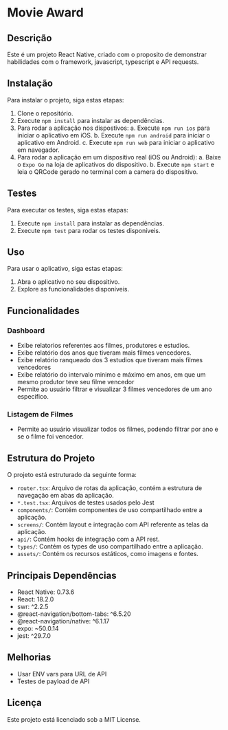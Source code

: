 # Movie Award

## Descrição

Este é um projeto React Native, criado com o proposito de demonstrar habilidades com o framework,
javascript, typescript e API requests.

## Instalação

Para instalar o projeto, siga estas etapas:

1. Clone o repositório.
2. Execute `npm install` para instalar as dependências.
3. Para rodar a aplicação nos dispostivos:
   a. Execute `npm run ios` para iniciar o aplicativo em iOS.
   b. Execute `npm run android` para iniciar o aplicativo em Android.
   c. Execute `npm run web` para iniciar o aplicativo em navegador.
4. Para rodar a aplicação em um dispositivo real (iOS ou Android):
   a. Baixe o `Expo Go` na loja de aplicativos do dispositivo.
   b. Execute `npm start` e leia o QRCode gerado no terminal com a camera do dispositivo.

## Testes

Para executar os testes, siga estas etapas:

1. Execute `npm install` para instalar as dependências.
2. Execute `npm test` para rodar os testes disponíveis.

## Uso

Para usar o aplicativo, siga estas etapas:

1. Abra o aplicativo no seu dispositivo.
2. Explore as funcionalidades disponíveis.

## Funcionalidades

### Dashboard

- Exibe relatorios referentes aos filmes, produtores e estudios.
- Exibe relatório dos anos que tiveram mais filmes vencedores.
- Exibe relatório ranqueado dos 3 estudios que tiveram mais filmes vencedores
- Exibe relatório do intervalo minimo e máximo em anos, em que um mesmo produtor teve seu filme vencedor
- Permite ao usuário filtrar e visualizar 3 filmes vencedores de um ano especifico.

### Listagem de Filmes

- Permite ao usuário visualizar todos os filmes, podendo filtrar por ano e se o filme foi vencedor.

## Estrutura do Projeto

O projeto está estruturado da seguinte forma:

- `router.tsx`: Arquivo de rotas da aplicação, contém a estrutura de navegação em abas da aplicação.
- `*.test.tsx`: Arquivos de testes usados pelo Jest
- `components/`: Contém componentes de uso compartilhado entre a aplicação.
- `screens/`: Contém layout e integração com API referente as telas da aplicação.
- `api/`: Contém hooks de integração com a API rest.
- `types/`: Contém os types de uso compartilhado entre a aplicação.
- `assets/`: Contém os recursos estáticos, como imagens e fontes.

## Principais Dependências

- React Native: 0.73.6
- React: 18.2.0
- swr: ^2.2.5
- @react-navigation/bottom-tabs: ^6.5.20
- @react-navigation/native: ^6.1.17
- expo: ~50.0.14
- jest: ^29.7.0

## Melhorias

- Usar ENV vars para URL de API
- Testes de payload de API

## Licença

Este projeto está licenciado sob a MIT License.
